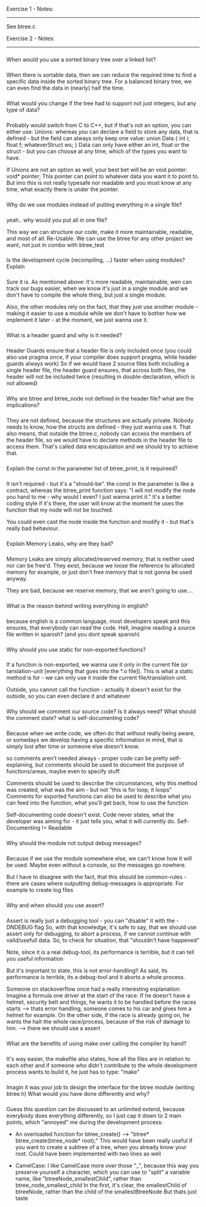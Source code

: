 Exercise 1 - Notes:
_____________________

See btree.c




Exercise 2 - Notes:
_____________________

###
When would you use a sorted binary tree over a linked list?
###

When there is sortable data, then we can reduce the required time to find a specific
data inside the sorted binary tree. For a balanced binary tree, we can even find
the data in (nearly) half the time.


###
What would you change if the tree had to support not just integers, but any type of data?
###

Probably would switch from C to C++, but if that's not an option, you can either use:
Unions:
	whereas you can declare a field to store any data, that is defined - but the field can
	always only keep one value:
	union Data {
		int i;
		float f;
		whateverStruct ws;
	}
	Data can only have either an int, float or the struct - but you can choose at any time,
	which of the types you want to have.
	
If Unions are not an option as well, your best bet will be an void pointer:
void* pointer;
This pointer can point to whatever data you want it to point to. But imo this is not really
typesafe nor readable and you must know at any time, what exactly there is under the pointer.


###
Why do we use modules instead of putting everything in a single file?
###

yeah.. why would you put all in one file?

This way we can structure our code, make it more maintainable, readable, and most of all: Re-Usable.
We can use the btree for any other project we want, not just in combo with btree_test


###
Is the development cycle (recompiling, ...) faster when using modules? Explain
###

Sure it is. As mentioned above: It's more readable, maintainable, wen can track our bugs easier, when we
know it's just in a single module and we don't have to compile the whole thing, but just a single module.

Also, the other modules rely on the fact, that they just use another module - making it easier to use a module
while we don't have to bother how we implement it later - at the moment, we just wanna use it.


###
What is a header guard and why is it needed?
###

Header Guards ensure that a header file is only included once (you could also use pragma once, if your compiler
does support pragma, while header guards always work)
So if we would have 2 source files both including a single header file, the header guard ensures, that across both
files, the header will not be included twice (resulting in double-declaration, which is not allowed)


###
Why are btree and btree_node not defined in the header file? what are the implications?
###

They are not defined, because the structures are actually private. Nobody needs to know, how the structs
are defined - they just wanna use it. That also means, that outside the btree.c, nobody can access the
members of the header file, so we would have to declare methods in the header file to access them.
That's called data encapsulation and we should try to achieve that.


###
Explain the const in the parameter list of btree_print, is it requireed?
###

It isn't required - but it's a "should-be". the const in the parameter is like a contract,
whereas the btree_print function says: "I will not modify the node you hand to me - why would
I even? I just wanna print it."
It's a better coding style if it's there, the user will know at the moment he uses the function
that my node will not be touched.

You could even cast the node inside the function and modify it - but that's really bad behaviour.


###
Explain Memory Leaks, why are they bad?
###

Memory Leaks are simply allocated/reserved memory, that is neither used nor can be free'd.
They exist, because we loose the reference to allocated memory for example, or just don't free
memory that is not gonna be used anyway.

They are bad, because we reserve memory, that we aren't going to use....


###
What is the reason behind writing everything in english?
###

because english is a common language, most developers speak and this ensures, that everybody can
read the code.
Hell, imagine reading a source file written in spanish? (and you dont speak spanish)


###
Why should you use static for non-exported functions?
###

If a function is non-exported, we wanna use it only in the current file (or tanslation-unit [everything that goes into the *.o file]).
This is what a static method is for - we can only use it inside the current file/translation unit.

Outside, you cannot call the function - actually it doesn't exist for the outside, so you can even declare it and whatever


###
Why should we comment our source code? Is it always need? What should the comment state? what is self-documenting code?
###

Because when we write code, we often do that without really being aware, or somedays we develop having a specific information in mind,
that is simply lost after time or someone else doesn't know.

so comments aren't needed always - proper code can be pretty self-explaining, but comments should be used to document the purpose of
functions/areas, maybe even to specify stuff.

Comments should be used to describe the circumstances, why this method was created, what was the aim - but not "this is for loop, it loops"
Comments for exported functions can also be used to describe what you can feed into the function, what you'll get back, how to use the function

Self-documenting code doesn't exist. Code never states, what the developer was aiming for - it just tells you, what it will currently do.
Self-Documenting != Readable


###
Why should the module not output debug messages?
###

Because if we use the module somewhere else, we can't know how it will be used. Maybe even without a console, so the messages go nowhere.

But I have to disagree with the fact, that this should be common-rules - there are cases where outputting debug-messages is appropriate.
For example to create log files


###
Why and when should you use assert?
###

Assert is really just a debugging tool - you can "disable" it with the -DNDEBUG flag
So, with that knowledge, it's safe to say, that we should use assert only for debugging, to abort a process,
if we cannot continue with valid/usefull data.
So, to check for situation, that "shouldn't have happened"

Note, since it is a real debug-tool, its performance is terrible, but it can tell you useful information

But it's important to state, this is not error-handling!!
As said, its performance is terrible, its a debug-tool and it aborts a whole process.

Someone on stackoverflow once had a really interesting explanation:
Imagine a formula one driver at the start of the race:
	If he doesn't have a helmet, security belt and things, he wants it to be handled before the races starts
	--> thats error handling, someone comes to his car and gives him a helmet for example.
	On the other side, if the race is already going on, he wants the halt the whole race/process, because
	of the risk of damage to him.
	--> there we should use a assert


###
What are the benefits of using make over calling the compiler by hand?
###

It's way easier, the makefile also states, how all the files are in relation to each other and
if someone who didn't contribute to the whole development process wants to build it, he just has to type: "make"


###
Imagin it was your job to design the interface for the btree module (writing btree.h)
What would you have done differently and why?
###

Guess this question can be discussed to an unlimited extend, because everybody does everything differently,
so I just cap it down to 2 main points, which "annoyed" me during the development process:

- An overloaded function for btree_create() -->  "btree* btree_create(btree_node* root);"
	This would have been really useful if you want to create a subtree of a tree, when you already
	know your root. Could have been implemented with two lines as well

- CamelCase: I like CamelCase more over those "_", because this way you preserve yourself a character, which
	you can use to "split" a variable name, like "btreeNode_smallestChild", rather than btree_node_smallest_child
	In the first, it's clear, the smallestChild of btreeNode, rather than the child of the smallestBtreeNode
	But thats just taste








